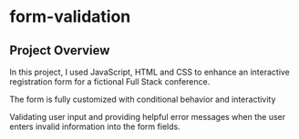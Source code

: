 # form-validation

## Project Overview

In this project, I used JavaScript, HTML and CSS to enhance an interactive registration form for a fictional Full Stack conference.

The form is fully customized with conditional behavior and interactivity

Validating user input and providing helpful error messages when the user enters invalid information into the form fields.

